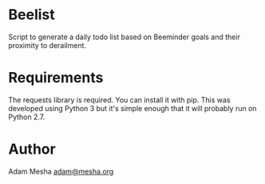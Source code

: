 Beelist
=======

Script to generate a daily todo list based on Beeminder goals and
their proximity to derailment.

Requirements
============

The requests library is required. You can install it with pip. This
was developed using Python 3 but it's simple enough that it will
probably run on Python 2.7.

Author
======

Adam Mesha <adam@mesha.org>
